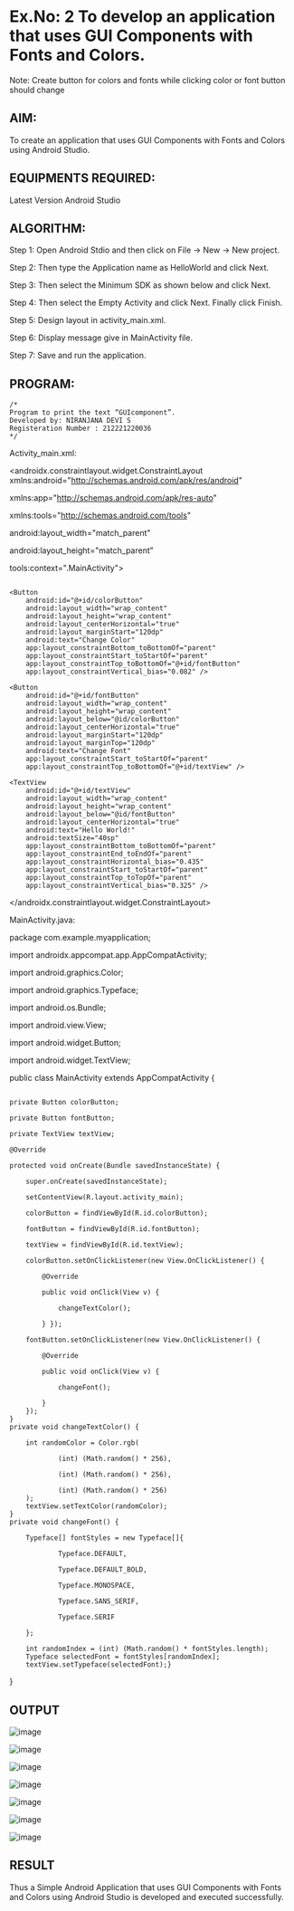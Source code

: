 # Ex.No: 2 To develop an application that uses GUI Components with Fonts and Colors. 
Note: Create button for colors and fonts while clicking color or font button should change 


## AIM:

To create an application that uses GUI Components with Fonts and Colors using Android Studio.

## EQUIPMENTS REQUIRED:

Latest Version Android Studio

## ALGORITHM:

Step 1: Open Android Stdio and then click on File -> New -> New project.

Step 2: Then type the Application name as HelloWorld and click Next.

Step 3: Then select the Minimum SDK as shown below and click Next.

Step 4: Then select the Empty Activity and click Next. Finally click Finish.

Step 5: Design layout in activity_main.xml.

Step 6: Display message give in MainActivity file.

Step 7: Save and run the application.


## PROGRAM:
```
/*
Program to print the text “GUIcomponent”.
Developed by: NIRANJANA DEVI S
Registeration Number : 212221220036
*/
```

Activity_main.xml:

<androidx.constraintlayout.widget.ConstraintLayout xmlns:android="http://schemas.android.com/apk/res/android"

xmlns:app="http://schemas.android.com/apk/res-auto"

xmlns:tools="http://schemas.android.com/tools"

android:layout_width="match_parent"

android:layout_height="match_parent"

tools:context=".MainActivity">


~~~

<Button   
    android:id="@+id/colorButton"
    android:layout_width="wrap_content"
    android:layout_height="wrap_content"
    android:layout_centerHorizontal="true"
    android:layout_marginStart="120dp"
    android:text="Change Color"
    app:layout_constraintBottom_toBottomOf="parent"
    app:layout_constraintStart_toStartOf="parent"
    app:layout_constraintTop_toBottomOf="@+id/fontButton"
    app:layout_constraintVertical_bias="0.082" />

<Button
    android:id="@+id/fontButton"
    android:layout_width="wrap_content"
    android:layout_height="wrap_content"
    android:layout_below="@id/colorButton"
    android:layout_centerHorizontal="true"
    android:layout_marginStart="120dp"
    android:layout_marginTop="120dp"
    android:text="Change Font"
    app:layout_constraintStart_toStartOf="parent"
    app:layout_constraintTop_toBottomOf="@+id/textView" />

<TextView
    android:id="@+id/textView"
    android:layout_width="wrap_content"
    android:layout_height="wrap_content"
    android:layout_below="@id/fontButton"
    android:layout_centerHorizontal="true"
    android:text="Hello World!"
    android:textSize="40sp"
    app:layout_constraintBottom_toBottomOf="parent"
    app:layout_constraintEnd_toEndOf="parent"
    app:layout_constraintHorizontal_bias="0.435"
    app:layout_constraintStart_toStartOf="parent"
    app:layout_constraintTop_toTopOf="parent"
    app:layout_constraintVertical_bias="0.325" />

~~~

</androidx.constraintlayout.widget.ConstraintLayout>

MainActivity.java:

package com.example.myapplication;

import androidx.appcompat.app.AppCompatActivity;

import android.graphics.Color;

import android.graphics.Typeface;

import android.os.Bundle;

import android.view.View;

import android.widget.Button;

import android.widget.TextView;

public class MainActivity extends AppCompatActivity {

~~~

private Button colorButton;

private Button fontButton;

private TextView textView;

@Override

protected void onCreate(Bundle savedInstanceState) {

    super.onCreate(savedInstanceState);
    
    setContentView(R.layout.activity_main);
    
    colorButton = findViewById(R.id.colorButton);
    
    fontButton = findViewById(R.id.fontButton);
    
    textView = findViewById(R.id.textView);
    
    colorButton.setOnClickListener(new View.OnClickListener() {
    
        @Override
        
        public void onClick(View v) {
        
            changeTextColor();
            
        } });

    fontButton.setOnClickListener(new View.OnClickListener() {
    
        @Override
        
        public void onClick(View v) {
        
            changeFont();
            
        }
    });
}
private void changeTextColor() {

    int randomColor = Color.rgb(
    
            (int) (Math.random() * 256),
            
            (int) (Math.random() * 256),
            
            (int) (Math.random() * 256)
    );
    textView.setTextColor(randomColor);
}
private void changeFont() {

    Typeface[] fontStyles = new Typeface[]{
    
            Typeface.DEFAULT,
            
            Typeface.DEFAULT_BOLD,
            
            Typeface.MONOSPACE,
            
            Typeface.SANS_SERIF,
            
            Typeface.SERIF
            
    };

    int randomIndex = (int) (Math.random() * fontStyles.length);
    Typeface selectedFont = fontStyles[randomIndex];
    textView.setTypeface(selectedFont);}

~~~
}



## OUTPUT

![image](https://github.com/nira10jana/Mobile-Application-Development/assets/141748873/3e8a7b0a-1f7e-49b8-9220-88c035b1c1af)

![image](https://github.com/nira10jana/Mobile-Application-Development/assets/141748873/2b2cf19e-9230-4471-ace7-6f599fd0a6fe)

![image](https://github.com/nira10jana/Mobile-Application-Development/assets/141748873/7be97ad8-6cfe-4dbf-94d6-65138ccec833)

![image](https://github.com/nira10jana/Mobile-Application-Development/assets/141748873/3376f5a0-faba-4bda-b987-4d0eb26d5a19)

![image](https://github.com/nira10jana/Mobile-Application-Development/assets/141748873/ceec2a53-c224-47e8-ba37-f480bec720b2)

![image](https://github.com/nira10jana/Mobile-Application-Development/assets/141748873/b8e7eb11-27c8-4649-89d9-e92ff7bcb6a9)

![image](https://github.com/nira10jana/Mobile-Application-Development/assets/141748873/7a3310fa-91b1-408a-a0c0-63e931f4f8c8)


## RESULT
Thus a Simple Android Application that uses GUI Components with Fonts and Colors using Android Studio is developed and executed successfully.


